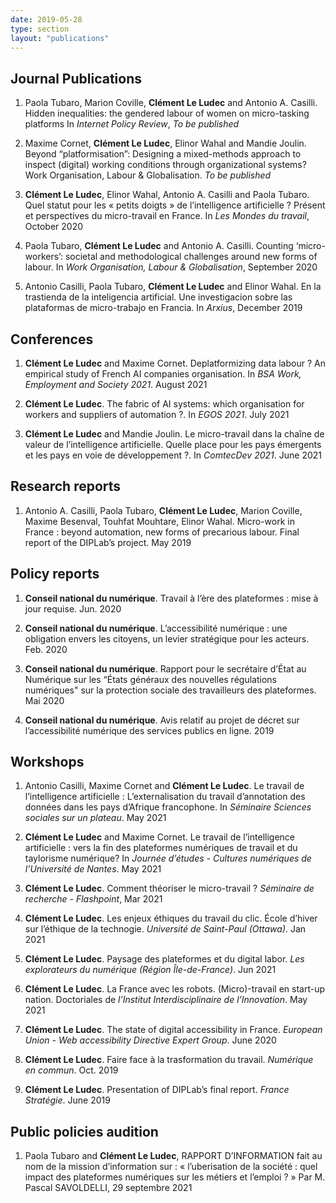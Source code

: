```yaml
---
date: 2019-05-28
type: section
layout: "publications"
---
```

## Journal Publications

1.  Paola Tubaro, Marion Coville, **Clément Le Ludec** and Antonio A.
    Casilli. Hidden inequalities: the gendered labour of women on
    micro-tasking platforms In *Internet Policy Review*, *To be
    published*

2.  Maxime Cornet, **Clément Le Ludec**, Elinor Wahal and Mandie Joulin.
    Beyond “platformisation”: Designing a mixed-methods approach to
    inspect (digital) working conditions through organizational systems?
    Work Organisation, Labour & Globalisation. *To be published*

3.  **Clément Le Ludec**, Elinor Wahal, Antonio A. Casilli and Paola
    Tubaro. Quel statut pour les « petits doigts » de l’intelligence
    artificielle ? Présent et perspectives du micro-travail en France.
    In *Les Mondes du travail*, October 2020

4.  Paola Tubaro, **Clément Le Ludec** and Antonio A. Casilli. Counting
    ‘micro-workers’: societal and methodological challenges around new
    forms of labour. In *Work Organisation, Labour & Globalisation*,
    September 2020

5.  Antonio Casilli, Paola Tubaro, **Clément Le Ludec** and Elinor
    Wahal. En la trastienda de la inteligencia artificial. Une
    investigacion sobre las plataformas de micro-trabajo en Francia. In
    *Arxius*, December 2019

## Conferences

1.  **Clément Le Ludec** and Maxime Cornet. Deplatformizing data labour
    ? An empirical study of French AI companies organisation. In *BSA
    Work, Employment and Society 2021*. August 2021

2.  **Clément Le Ludec**. The fabric of AI systems: which organisation
    for workers and suppliers of automation ?. In *EGOS 2021*. July 2021

3.  **Clément Le Ludec** and Mandie Joulin. Le micro-travail dans la
    chaîne de valeur de l’intelligence artificielle. Quelle place pour
    les pays émergents et les pays en voie de développement ?. In
    *ComtecDev 2021*. June 2021

## Research reports

1.  Antonio A. Casilli, Paola Tubaro, **Clément Le Ludec**, Marion
    Coville, Maxime Besenval, Touhfat Mouhtare, Elinor Wahal. Micro-work
    in France : beyond automation, new forms of precarious labour. Final
    report of the DIPLab’s project. May 2019

## Policy reports

1.  **Conseil national du numérique**. Travail à l’ère des plateformes :
    mise à jour requise. Jun. 2020

2.  **Conseil national du numérique**. L’accessibilité numérique : une
    obligation envers les citoyens, un levier stratégique pour les
    acteurs. Feb. 2020

3.  **Conseil national du numérique**. Rapport pour le secrétaire d’État
    au Numérique sur les “États généraux des nouvelles régulations
    numériques" sur la protection sociale des travailleurs des
    plateformes. Mai 2020

4.  **Conseil national du numérique**. Avis relatif au projet de décret
    sur l’accessibilité numérique des services publics en ligne. 2019

## Workshops

1.  Antonio Casilli, Maxime Cornet and **Clément Le Ludec**. Le travail
    de l’intelligence artificielle : L’externalisation du travail
    d’annotation des données dans les pays d’Afrique francophone. In
    *Séminaire Sciences sociales sur un plateau*. May 2021

2.  **Clément Le Ludec** and Maxime Cornet. Le travail de l’intelligence
    artificielle : vers la fin des plateformes numériques de travail et
    du taylorisme numérique? In *Journée d’études - Cultures numériques
    de l’Université de Nantes*. May 2021

3.  **Clément Le Ludec**. Comment théoriser le micro-travail ?
    *Séminaire de recherche - Flashpoint*, Mar 2021

4.  **Clément Le Ludec**. Les enjeux éthiques du travail du clic. École
    d’hiver sur l’éthique de la technogie. *Université de Saint-Paul
    (Ottawa)*. Jan 2021

5.  **Clément Le Ludec**. Paysage des plateformes et du digital labor.
    *Les explorateurs du numérique (Région Île-de-France)*. Jun 2021

6.  **Clément Le Ludec**. La France avec les robots. (Micro)-travail en
    start-up nation. Doctoriales de *l’Institut Interdisciplinaire de
    l’Innovation*. May 2021

7.  **Clément Le Ludec**. The state of digital accessibility in France.
    *European Union - Web accessibility Directive Expert Group*. June
    2020

8.  **Clément Le Ludec**. Faire face à la trasformation du travail.
    *Numérique en commun*. Oct. 2019

9.  **Clément Le Ludec**. Presentation of DIPLab’s final report. *France
    Stratégie*. June 2019

## Public policies audition

1.  Paola Tubaro and **Clément Le Ludec**, RAPPORT D’INFORMATION fait au
    nom de la mission d’information sur : « l’uberisation de la société
    : quel impact des plateformes numériques sur les métiers et l’emploi
    ? » Par M. Pascal SAVOLDELLI, 29 septembre 2021

